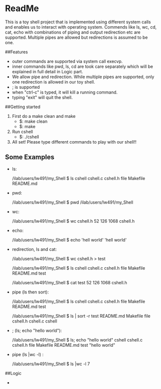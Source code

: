 # ReadMe
This is a toy shell project that is implemented using different system calls
 and enables us to interact with operating
 system. Commends like ls, wc, cd, cat, echo with 
combinations of piping and output redirection etc are supported. Multiple pipes are
 allowed but redirections is assumed to be one.  

##Features
* outer commands are supported via system call execvp.
* inner commands like pwd, ls, cd are took care separately which will be
explained in full detail in Logic part.
* We allow pipe and redirection. While multiple pipes are supported, only
one redirection is allowed in our toy shell.
* ; is supported
* when "ctrl-c" is typed, it will kill a running command.
* typing "exit" will quit the shell.

##Getting started
1. First do a make clean and make
   * $: make clean
   * $: make
2. Run cshell
   * $: ./cshell
3. All set! Please type different commands to play with our shell!!
## Some Examples
*  ls:
  
  
    /ilab/users/lw491/my_Shell $ ls
    cshell	cshell.c  cshell.h  file  Makefile  README.md
* pwd:

           
    /ilab/users/lw491/my_Shell $ pwd
    /ilab/users/lw491/my_Shell
  
* wc:


    /ilab/users/lw491/my_Shell $ wc cshell.h
      52  126 1068 cshell.h
* echo:

    
    /ilab/users/lw491/my_Shell $ echo 'hell world'
    'hell world'
* redirection, ls and cat:


    /ilab/users/lw491/my_Shell $ wc cshell.h > test
    
    /ilab/users/lw491/my_Shell $ ls
    cshell	cshell.c  cshell.h  file  Makefile  README.md  test
    
    /ilab/users/lw491/my_Shell $ cat test
      52  126 1068 cshell.h
* pipe (ls then sort):


    /ilab/users/lw491/my_Shell $ ls
    cshell	cshell.c  cshell.h  file  Makefile  README.md  test
    
    /ilab/users/lw491/my_Shell $ ls | sort -r
    test
    README.md
    Makefile
    file
    cshell.h
    cshell.c
    cshell

* ; (ls; echo "hello world"):


    /ilab/users/lw491/my_Shell $ ls; echo "hello world"
    cshell	cshell.c  cshell.h  file  Makefile  README.md  test
    "hello world"
*  pipe (ls |wc -l) :


    /ilab/users/lw491/my_Shell $ ls |wc -l
    7

##Logic

* 
 
